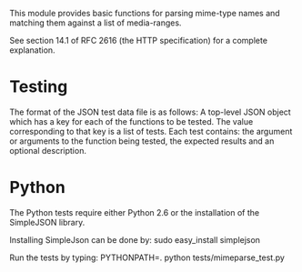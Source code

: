 This module provides basic functions for parsing mime-type names and matching them against a list of media-ranges.

See section 14.1 of RFC 2616 (the HTTP specification) for a complete explanation.

Testing
=======
The format of the JSON test data file is as follows:
A top-level JSON object which has a key for each of the functions to be tested. The value corresponding to that key is a list of tests. Each test contains: the argument or arguments to the function being tested, the expected results and an optional description.


Python
======
The Python tests require either Python 2.6 or the installation of the SimpleJSON library.

Installing SimpleJson can be done by:
sudo easy_install simplejson

Run the tests by typing:
PYTHONPATH=. python tests/mimeparse_test.py
